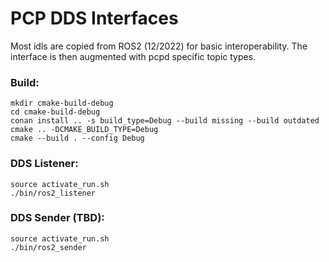 # PCP DDS Interfaces

Most idls are copied from ROS2 (12/2022) for basic interoperability.
The interface is then augmented with pcpd specific topic types.

### Build:

```
mkdir cmake-build-debug
cd cmake-build-debug
conan install .. -s build_type=Debug --build missing --build outdated
cmake .. -DCMAKE_BUILD_TYPE=Debug
cmake --build . --config Debug
```

### DDS Listener:
```
source activate_run.sh
./bin/ros2_listener
```

### DDS Sender (TBD):
```
source activate_run.sh
./bin/ros2_sender
```
